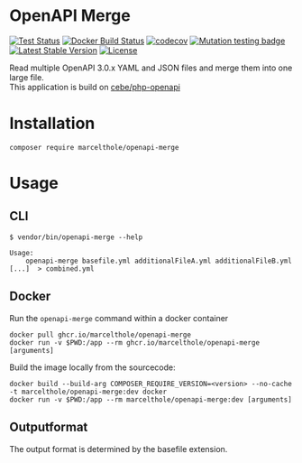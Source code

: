 # OpenAPI Merge


[![Test Status](https://github.com/marcelthole/openapi-merge/workflows/Tests/badge.svg)](https://github.com/marcelthole/openapi-merge/actions)
[![Docker Build Status](https://github.com/marcelthole/openapi-merge/workflows/Docker-Build/badge.svg)](https://github.com/marcelthole/openapi-merge/actions)
[![codecov](https://codecov.io/gh/marcelthole/openapi-merge/branch/main/graph/badge.svg?token=dffVbhqxvg)](https://codecov.io/gh/marcelthole/openapi-merge)
[![Mutation testing badge](https://img.shields.io/endpoint?style=flat&url=https%3A%2F%2Fbadge-api.stryker-mutator.io%2Fgithub.com%2Fmarcelthole%2Fopenapi-merge%2Fmain)](https://dashboard.stryker-mutator.io/reports/github.com/marcelthole/openapi-merge/main)
[![Latest Stable Version](https://poser.pugx.org/marcelthole/openapi-merge/v)](//packagist.org/packages/marcelthole/openapi-merge)
[![License](https://poser.pugx.org/marcelthole/openapi-merge/license)](//packagist.org/packages/marcelthole/openapi-merge)


Read multiple OpenAPI 3.0.x YAML and JSON files and merge them into one large file.  
This application is build on [cebe/php-openapi](https://github.com/cebe/php-openapi) 

# Installation
```
composer require marcelthole/openapi-merge
```

# Usage
## CLI
```
$ vendor/bin/openapi-merge --help

Usage:
    openapi-merge basefile.yml additionalFileA.yml additionalFileB.yml [...]  > combined.yml

```

## Docker
Run the `openapi-merge` command within a docker container
```
docker pull ghcr.io/marcelthole/openapi-merge
docker run -v $PWD:/app --rm ghcr.io/marcelthole/openapi-merge [arguments]
```

Build the image locally from the sourcecode:
```
docker build --build-arg COMPOSER_REQUIRE_VERSION=<version> --no-cache -t marcelthole/openapi-merge:dev docker
docker run -v $PWD:/app --rm marcelthole/openapi-merge:dev [arguments]
```

## Outputformat
The output format is determined by the basefile extension.
